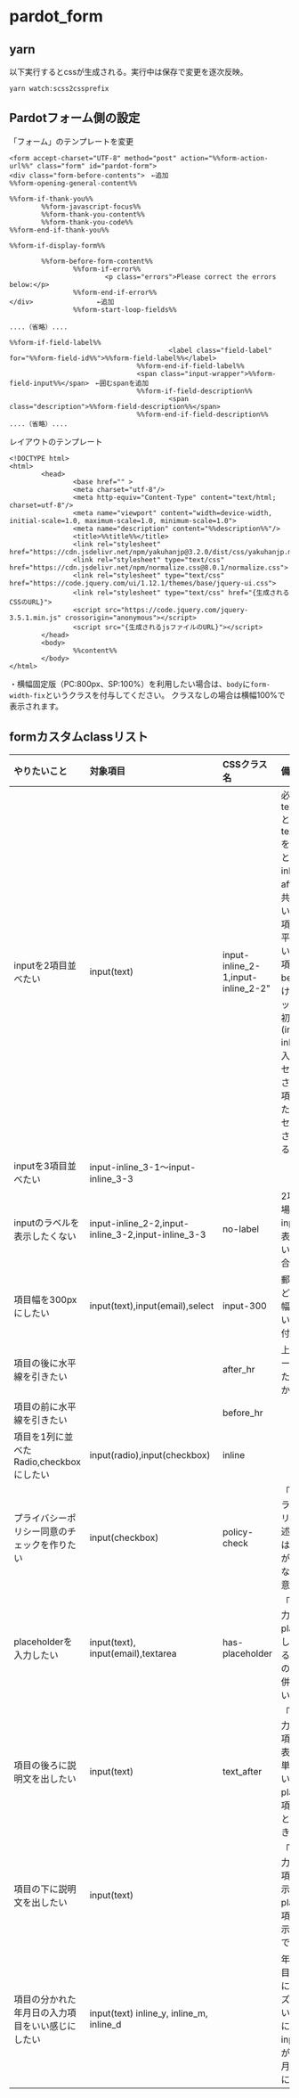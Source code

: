 # pardot_form

## yarn

以下実行するとcssが生成される。実行中は保存で変更を逐次反映。

`yarn watch:scss2cssprefix`

## Pardotフォーム側の設定

「フォーム」のテンプレートを変更
```
<form accept-charset="UTF-8" method="post" action="%%form-action-url%%" class="form" id="pardot-form">
<div class="form-before-contents">　←追加
%%form-opening-general-content%%

%%form-if-thank-you%%
        %%form-javascript-focus%%
        %%form-thank-you-content%%
        %%form-thank-you-code%%
%%form-end-if-thank-you%%

%%form-if-display-form%%

        %%form-before-form-content%%
                %%form-if-error%%
                        <p class="errors">Please correct the errors below:</p>
                %%form-end-if-error%%
</div>                ←追加
                %%form-start-loop-fields%%

....（省略）....

%%form-if-field-label%%
                                        <label class="field-label" for="%%form-field-id%%">%%form-field-label%%</label>
                                %%form-end-if-field-label%%
                                <span class="input-wrapper">%%form-field-input%%</span>　←囲むspanを追加
                                %%form-if-field-description%%
                                        <span class="description">%%form-field-description%%</span>
                                %%form-end-if-field-description%%
....（省略）....                       
```

レイアウトのテンプレート
```
<!DOCTYPE html>
<html>
        <head>
                <base href="" >
                <meta charset="utf-8"/>
                <meta http-equiv="Content-Type" content="text/html; charset=utf-8"/>
                <meta name="viewport" content="width=device-width, initial-scale=1.0, maximum-scale=1.0, minimum-scale=1.0">
                <meta name="description" content="%%description%%"/>
                <title>%%title%%</title>
                <link rel="stylesheet" href="https://cdn.jsdelivr.net/npm/yakuhanjp@3.2.0/dist/css/yakuhanjp.min.css">
                <link rel="stylesheet" type="text/css" href="https://cdn.jsdelivr.net/npm/normalize.css@8.0.1/normalize.css">
                <link rel="stylesheet" type="text/css" href="https://code.jquery.com/ui/1.12.1/themes/base/jquery-ui.css">
                <link rel="stylesheet" type="text/css" href="{生成されるCSSのURL}">
                <script src="https://code.jquery.com/jquery-3.5.1.min.js" crossorigin="anonymous"></script>
                <script src="{生成されるjsファイルのURL}"></script>
        </head>
        <body>
                %%content%%
        </body>
</html>
```

・横幅固定版（PC:800px、SP:100%）を利用したい場合は、`body`に`form-width-fix`というクラスを付与してください。
クラスなしの場合は横幅100%で表示されます。

## formカスタムclassリスト

| やりたいこと | 対象項目 | CSSクラス名 | 備考 |
|:--|:--|:--|:--|
|inputを2項目並べたい | input(text) | input-inline_2-1,input-inline_2-2" | 必ずtext_inline_1とtext_inline_2を並べること。input-inline_2-2はafter_hrとの共存はできないので、この項目の後に水平線を引きたい場合は次の項目にbefore_hrをつけるエラーメッセージは最初の項目(input-inline_*-1)に入力したメッセージが表示され、後ろの項目に設定したエラーメッセージは表示されなくなる。 |
|inputを3項目並べたい | input-inline_3-1〜input-inline_3-3	| | |
|inputのラベルを表示したくない | input-inline_2-2,input-inline_3-2,input-inline_3-3 | no-label	| 2項目並べた場合2個目のinputはラベル表示したくないぞという場合に利用する|
|項目幅を300pxにしたい | input(text),input(email),select | input-300 | 郵便番号など、入力欄の幅が短くていい場合こちら付与 |
|項目の後に水平線を引きたい |  | after_hr | 上下60pxのマージンをもった水平線がひかれる |
|項目の前に水平線を引きたい |  | before_hr | |
|項目を1列に並べたRadio,checkboxにしたい | input(radio),input(checkbox) | inline |  |
|プライバシーポリシー同意のチェックを作りたい | input(checkbox) | policy-check | 「説明」にプライバシーポリシー文を記述する。改行は反映されるがタグは使えないので注意。 |
|placeholderを入力したい | input(text), input(email),textarea | has-placeholder | 「説明」に入力した文言がplaceholderとして表示される。 項目後ろの説明文との併用はできない。 |
|項目の後ろに説明文を出したい | input(text) | text_after | 「説明」に入力した文言が項目の後ろに表示される。単位を出したい時などに。placeholder、項目下に表示との併用はできない。 |
|項目の下に説明文を出したい | input(text) |   | 「説明」に入力した文言が項目の下に表示される。placeholder、項目後ろに表示との併用はできない。 |
|項目の分かれた年月日の入力項目をいい感じにしたい | input(text)	inline_y, inline_m, inline_d |  | 年月日の3項目を並べた際にinputのサイズを調整したい場合各項目に指定する。 inputのwidthが年が長め、月・日は短めになる。 |
